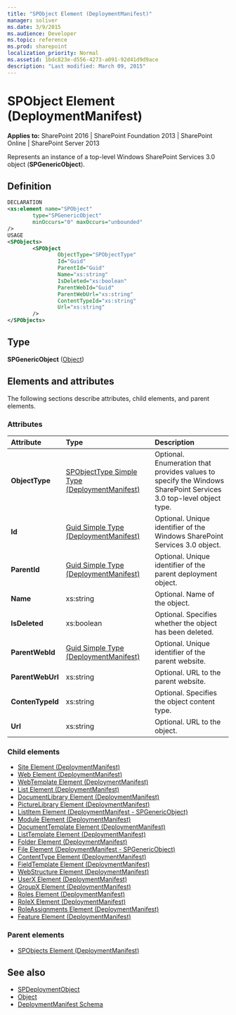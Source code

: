 ```yaml
---
title: "SPObject Element (DeploymentManifest)"
manager: soliver
ms.date: 3/9/2015
ms.audience: Developer
ms.topic: reference
ms.prod: sharepoint
localization_priority: Normal
ms.assetid: 1bdc823e-d556-4273-a091-92d41d9d9ace
description: "Last modified: March 09, 2015"
---
```


# SPObject Element (DeploymentManifest)

**Applies to:** SharePoint 2016 | SharePoint Foundation 2013 | SharePoint Online | SharePoint Server 2013 
  
Represents an instance of a top-level Windows SharePoint Services 3.0 object (**SPGenericObject**).

## Definition

```XML
DECLARATION
<xs:element name="SPObject" 
        type="SPGenericObject" 
        minOccurs="0" maxOccurs="unbounded" 
/>
USAGE
<SPObjects>
        <SPObject
                ObjectType="SPObjectType"
                Id="Guid"
                ParentId="Guid"
                Name="xs:string"
                IsDeleted="xs:boolean"
                ParentWebId="Guid"
                ParentWebUrl="xs:string"
                ContentTypeId="xs:string"
                Url="xs:string"
        />
</SPObjects>

```

## Type

**SPGenericObject** ([Object](https://msdn.microsoft.com/library/System.Object.aspx)) 
  
## Elements and attributes

The following sections describe attributes, child elements, and parent elements.

### Attributes

|**Attribute**|**Type**|**Description**|
|:-----|:-----|:-----|
|**ObjectType** <br/> |[SPObjectType Simple Type (DeploymentManifest)](spobjecttype-simple-type-deploymentmanifest.md) <br/> |Optional. Enumeration that provides values to specify the Windows SharePoint Services 3.0 top-level object type.  <br/> |
|**Id** <br/> |[Guid Simple Type (DeploymentManifest)](guid-simple-type-deploymentmanifest.md) <br/> |Optional. Unique identifier of the Windows SharePoint Services 3.0 object.  <br/> |
|**ParentId** <br/> |[Guid Simple Type (DeploymentManifest)](guid-simple-type-deploymentmanifest.md) <br/> |Optional. Unique identifier of the parent deployment object.  <br/> |
|**Name** <br/> |xs:string  <br/> |Optional. Name of the object.  <br/> |
|**IsDeleted** <br/> |xs:boolean  <br/> |Optional. Specifies whether the object has been deleted.  <br/> |
|**ParentWebId** <br/> |[Guid Simple Type (DeploymentManifest)](guid-simple-type-deploymentmanifest.md) <br/> |Optional. Unique identifier of the parent website.  <br/> |
|**ParentWebUrl** <br/> |xs:string  <br/> |Optional. URL to the parent website.  <br/> |
|**ContenTypeId** <br/> |xs:string  <br/> |Optional. Specifies the object content type.  <br/> |
|**Url** <br/> |xs:string  <br/> |Optional. URL to the object.  <br/> |
   
### Child elements

- [Site Element (DeploymentManifest)](site-element-deploymentmanifest.md)
- [Web Element (DeploymentManifest)](web-element-deploymentmanifest.md)
- [WebTemplate Element (DeploymentManifest)](webtemplate-element-deploymentmanifest.md)
- [List Element (DeploymentManifest)](list-element-deploymentmanifest.md)
- [DocumentLibrary Element (DeploymentManifest)](documentlibrary-element-deploymentmanifest.md)
- [PictureLibrary Element (DeploymentManifest)](picturelibrary-element-deploymentmanifest.md)
- [ListItem Element (DeploymentManifest - SPGenericObject)](listitem-element-deploymentmanifestspgenericobject.md)
- [Module Element (DeploymentManifest)](module-element-deploymentmanifest.md)
- [DocumentTemplate Element (DeploymentManifest)](documenttemplate-element-deploymentmanifest.md)
- [ListTemplate Element (DeploymentManifest)](listtemplate-element-deploymentmanifest.md)
- [Folder Element (DeploymentManifest)](folder-element-deploymentmanifest.md)
- [File Element (DeploymentManifest - SPGenericObject)](file-element-deploymentmanifestspgenericobject.md)
- [ContentType Element (DeploymentManifest)](contenttype-element-deploymentmanifest.md)
- [FieldTemplate Element (DeploymentManifest)](fieldtemplate-element-deploymentmanifest.md)
- [WebStructure Element (DeploymentManifest)](webstructure-element-deploymentmanifest.md)
- [UserX Element (DeploymentManifest)](userx-element-deploymentmanifest.md)
- [GroupX Element (DeploymentManifest)](groupx-element-deploymentmanifest.md)
- [Roles Element (DeploymentManifest)](roles-element-deploymentmanifest.md)
- [RoleX Element (DeploymentManifest)](rolex-element-deploymentmanifest.md)
- [RoleAssignments Element (DeploymentManifest)](roleassignments-element-deploymentmanifest.md)
- [Feature Element (DeploymentManifest)](feature-element-deploymentmanifest.md)
   
### Parent elements

- [SPObjects Element (DeploymentManifest)](spobjects-element-deploymentmanifest.md)
   
## See also

- [SPDeploymentObject](https://msdn.microsoft.com/library/Microsoft.SharePoint.Deployment.SPDeploymentObject.aspx)
- [Object](https://msdn.microsoft.com/library/System.Object.aspx)
- [DeploymentManifest Schema](deploymentmanifest-schema.md)

